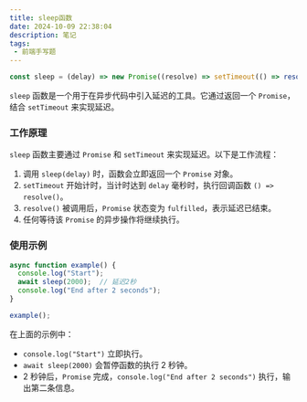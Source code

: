 ```yaml
---
title: sleep函数
date: 2024-10-09 22:38:04
description: 笔记
tags:
 - 前端手写题
---
```


```javascript
const sleep = (delay) => new Promise((resolve) => setTimeout(() => resolve(), delay));
```

`sleep` 函数是一个用于在异步代码中引入延迟的工具。它通过返回一个 `Promise`，结合 `setTimeout` 来实现延迟。

### 工作原理

`sleep` 函数主要通过 `Promise` 和 `setTimeout` 来实现延迟。以下是工作流程：

1. 调用 `sleep(delay)` 时，函数会立即返回一个 `Promise` 对象。
2. `setTimeout` 开始计时，当计时达到 `delay` 毫秒时，执行回调函数 `() => resolve()`。
3. `resolve()` 被调用后，`Promise` 状态变为 `fulfilled`，表示延迟已结束。
4. 任何等待该 `Promise` 的异步操作将继续执行。

### 使用示例

```javascript
async function example() {
  console.log("Start");
  await sleep(2000);  // 延迟2秒
  console.log("End after 2 seconds");
}

example();
```

在上面的示例中：

- `console.log("Start")` 立即执行。
- `await sleep(2000)` 会暂停函数的执行 2 秒钟。
- 2 秒钟后，`Promise` 完成，`console.log("End after 2 seconds")` 执行，输出第二条信息。